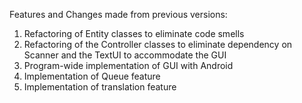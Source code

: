 Features and Changes made from previous versions:

1. Refactoring of Entity classes to eliminate code smells 
2. Refactoring of the Controller classes to eliminate dependency on Scanner and the TextUI to 
accommodate the GUI
3. Program-wide implementation of GUI with Android 
4. Implementation of Queue feature
5. Implementation of translation feature 
